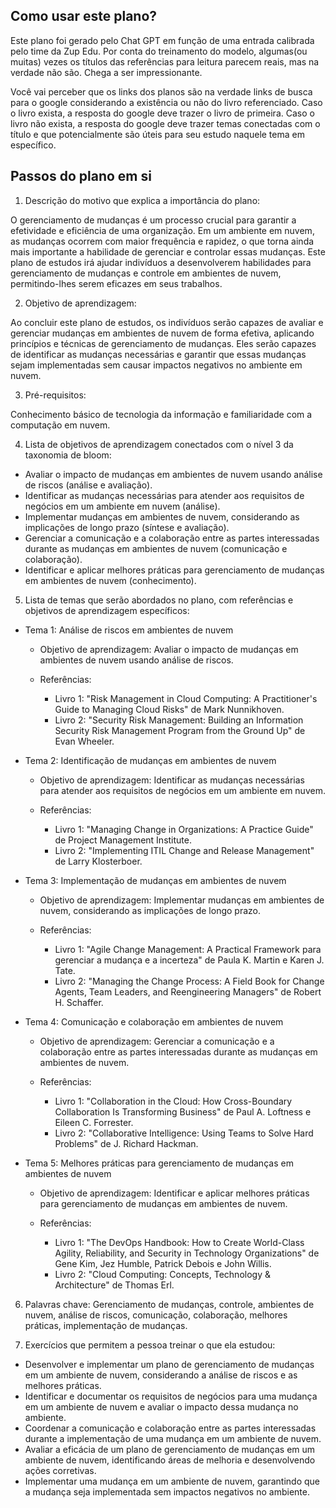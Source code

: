 ## Como usar este plano?

Este plano foi gerado pelo Chat GPT em função de uma entrada calibrada pelo time da Zup Edu. Por conta do treinamento do modelo, algumas(ou muitas) vezes os títulos das referências para leitura parecem reais, mas na verdade não são. Chega a ser impressionante. 

Você vai perceber que os links dos planos são na verdade links de busca para o google considerando a existência ou não do livro referenciado. Caso o livro exista, a resposta do google deve trazer o livro de primeira. Caso o livro não exista, a resposta do google deve trazer temas conectadas com o título e que potencialmente são úteis para seu estudo naquele tema em específico. 

## Passos do plano em si

1. Descrição do motivo que explica a importância do plano:

O gerenciamento de mudanças é um processo crucial para garantir a efetividade e eficiência de uma organização. Em um ambiente em nuvem, as mudanças ocorrem com maior frequência e rapidez, o que torna ainda mais importante a habilidade de gerenciar e controlar essas mudanças. Este plano de estudos irá ajudar indivíduos a desenvolverem habilidades para gerenciamento de mudanças e controle em ambientes de nuvem, permitindo-lhes serem eficazes em seus trabalhos.

2. Objetivo de aprendizagem:

Ao concluir este plano de estudos, os indivíduos serão capazes de avaliar e gerenciar mudanças em ambientes de nuvem de forma efetiva, aplicando princípios e técnicas de gerenciamento de mudanças. Eles serão capazes de identificar as mudanças necessárias e garantir que essas mudanças sejam implementadas sem causar impactos negativos no ambiente em nuvem.

3. Pré-requisitos:

Conhecimento básico de tecnologia da informação e familiaridade com a computação em nuvem.

4. Lista de objetivos de aprendizagem conectados com o nível 3 da taxonomia de bloom:

* Avaliar o impacto de mudanças em ambientes de nuvem usando análise de riscos (análise e avaliação).
* Identificar as mudanças necessárias para atender aos requisitos de negócios em um ambiente em nuvem (análise).
* Implementar mudanças em ambientes de nuvem, considerando as implicações de longo prazo (síntese e avaliação).
* Gerenciar a comunicação e a colaboração entre as partes interessadas durante as mudanças em ambientes de nuvem (comunicação e colaboração).
* Identificar e aplicar melhores práticas para gerenciamento de mudanças em ambientes de nuvem (conhecimento).

5.  Lista de temas que serão abordados no plano, com referências e objetivos de aprendizagem específicos:

* Tema 1: Análise de riscos em ambientes de nuvem
    * Objetivo de aprendizagem: Avaliar o impacto de mudanças em ambientes de nuvem usando análise de riscos.
    * Referências:

        * Livro 1: "Risk Management in Cloud Computing: A Practitioner's Guide to Managing Cloud Risks" de Mark Nunnikhoven.
        * Livro 2: "Security Risk Management: Building an Information Security Risk Management Program from the Ground Up" de Evan Wheeler.

* Tema 2: Identificação de mudanças em ambientes de nuvem
    * Objetivo de aprendizagem: Identificar as mudanças necessárias para atender aos requisitos de negócios em um ambiente em nuvem.
    * Referências:

        * Livro 1: "Managing Change in Organizations: A Practice Guide" de Project Management Institute.
        * Livro 2: "Implementing ITIL Change and Release Management" de Larry Klosterboer.

* Tema 3: Implementação de mudanças em ambientes de nuvem

    * Objetivo de aprendizagem: Implementar mudanças em ambientes de nuvem, considerando as implicações de longo prazo.
    * Referências:

        * Livro 1: "Agile Change Management: A Practical Framework para gerenciar a mudança e a incerteza" de Paula K. Martin e Karen J. Tate.
        * Livro 2: "Managing the Change Process: A Field Book for Change Agents, Team Leaders, and Reengineering Managers" de Robert H. Schaffer.

* Tema 4: Comunicação e colaboração em ambientes de nuvem
    * Objetivo de aprendizagem: Gerenciar a comunicação e a colaboração entre as partes interessadas durante as mudanças em ambientes de nuvem.
    * Referências:

        * Livro 1: "Collaboration in the Cloud: How Cross-Boundary Collaboration Is Transforming Business" de Paul A. Loftness e Eileen C. Forrester.
        * Livro 2: "Collaborative Intelligence: Using Teams to Solve Hard Problems" de J. Richard Hackman.

* Tema 5: Melhores práticas para gerenciamento de mudanças em ambientes de nuvem
    * Objetivo de aprendizagem: Identificar e aplicar melhores práticas para gerenciamento de mudanças em ambientes de nuvem.
    * Referências:

        * Livro 1: "The DevOps Handbook: How to Create World-Class Agility, Reliability, and Security in Technology Organizations" de Gene Kim, Jez Humble, Patrick Debois e John Willis.
        * Livro 2: "Cloud Computing: Concepts, Technology & Architecture" de Thomas Erl.

6. Palavras chave: Gerenciamento de mudanças, controle, ambientes de nuvem, análise de riscos, comunicação, colaboração, melhores práticas, implementação de mudanças.

7.  Exercícios que permitem a pessoa treinar o que ela estudou:

* Desenvolver e implementar um plano de gerenciamento de mudanças em um ambiente de nuvem, considerando a análise de riscos e as melhores práticas.
* Identificar e documentar os requisitos de negócios para uma mudança em um ambiente de nuvem e avaliar o impacto dessa mudança no ambiente.
* Coordenar a comunicação e colaboração entre as partes interessadas durante a implementação de uma mudança em um ambiente de nuvem.
* Avaliar a eficácia de um plano de gerenciamento de mudanças em um ambiente de nuvem, identificando áreas de melhoria e desenvolvendo ações corretivas.
* Implementar uma mudança em um ambiente de nuvem, garantindo que a mudança seja implementada sem impactos negativos no ambiente.
